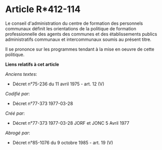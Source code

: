 # Article R*412-114

Le conseil d'administration du centre de formation des personnels communaux définit les orientations de la politique de
formation professionnelle des agents des communes et des établissements publics administratifs communaux et intercommunaux
soumis au présent titre.

Il se prononce sur les programmes tendant à la mise en oeuvre de cette politique.

**Liens relatifs à cet article**

_Anciens textes_:

  - Décret n°75-236 du 11 avril 1975 - art. 12 (V)

_Codifié par_:

  - Décret n°77-373 1977-03-28

_Créé par_:

  - Décret n°77-373 1977-03-28 JORF et JONC 5 Avril 1977

_Abrogé par_:

  - Décret n°85-1076 du 9 octobre 1985 - art. 19 (V)
